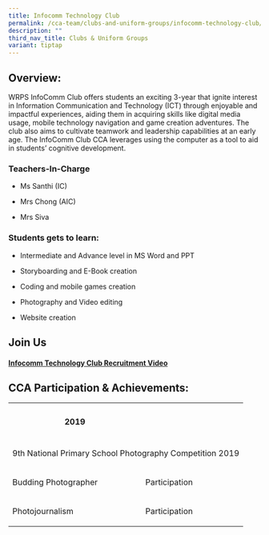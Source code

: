 ```yaml
---
title: Infocomm Technology Club
permalink: /cca-team/clubs-and-uniform-groups/infocomm-technology-club/permalink/
description: ""
third_nav_title: Clubs & Uniform Groups
variant: tiptap
---
```

<h2>Overview:</h2>
<p>WRPS InfoComm Club offers students an exciting 3-year that ignite interest
in Information Communication and Technology (ICT) through enjoyable and
impactful experiences, aiding them in acquiring skills like&nbsp;digital
media usage, mobile technology navigation and game creation adventures.
The club also aims to cultivate teamwork and leadership capabilities at
an early age. The InfoComm Club CCA leverages using the computer as a tool
to aid in students’ cognitive development.</p>
<h3>Teachers-In-Charge</h3>
<ul data-tight="true" class="tight">
<li>
<p>Ms Santhi (IC)</p>
</li>
<li>
<p>Mrs Chong (AIC)</p>
</li>
<li>
<p>Mrs Siva</p>
</li>
</ul>
<h3>Students gets to learn:</h3>
<ul data-tight="true" class="tight">
<li>
<p>Intermediate and Advance level in MS Word and PPT</p>
</li>
<li>
<p>Storyboarding and E-Book creation</p>
</li>
<li>
<p>Coding and mobile games creation</p>
</li>
<li>
<p>Photography and Video editing</p>
</li>
<li>
<p>Website creation</p>
</li>
</ul>
<h2>Join Us</h2>
<h4><a href="https://www.youtube.com/watch?v=CgbNKyZTn_s&amp;t=1s" rel="noopener noreferrer nofollow" target="_blank">Infocomm Technology Club Recruitment Video</a></h4>
<h2>CCA Participation &amp; Achievements:</h2>
<p></p>
<table>
<tbody>
<tr>
<th rowspan="1" colspan="1">
<h4>2019</h4>
</th>
<th rowspan="1" colspan="1">
<p></p>
</th>
<th rowspan="1" colspan="1">
<p></p>
</th>
<th rowspan="1" colspan="1">
<p></p>
</th>
</tr>
<tr>
<td rowspan="1" colspan="4">
<p>9th National Primary School Photography Competition 2019</p>
</td>
</tr>
<tr>
<td rowspan="1" colspan="1">
<p>Budding Photographer</p>
</td>
<td rowspan="1" colspan="1">
<p>Participation</p>
</td>
<td rowspan="1" colspan="1">
<p></p>
</td>
<td rowspan="1" colspan="1">
<p></p>
</td>
</tr>
<tr>
<td rowspan="1" colspan="1">
<p>Photojournalism</p>
</td>
<td rowspan="1" colspan="1">
<p>Participation</p>
</td>
<td rowspan="1" colspan="1">
<p></p>
</td>
<td rowspan="1" colspan="1">
<p></p>
</td>
</tr>
</tbody>
</table>
<p></p>